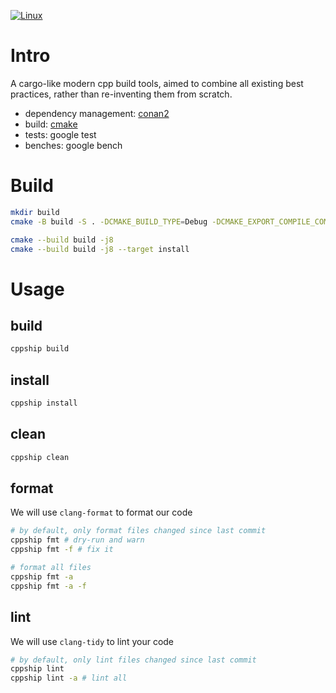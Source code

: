 [![Linux](https://github.com/qqiangwu/cppship/actions/workflows/ci-linux.yml/badge.svg?branch=main)](https://github.com/qqiangwu/cppship/actions/workflows/ci-linux.yml)

# Intro
A cargo-like modern cpp build tools, aimed to combine all existing best practices, rather than re-inventing them from scratch.

+ dependency management: [conan2](https://conan.io/)
+ build: [cmake](https://cmake.org/)
+ tests: google test
+ benches: google bench

# Build
```bash
mkdir build
cmake -B build -S . -DCMAKE_BUILD_TYPE=Debug -DCMAKE_EXPORT_COMPILE_COMMANDS=ON

cmake --build build -j8
cmake --build build -j8 --target install
```

# Usage
## build
```bash
cppship build
```

## install
```bash
cppship install
```

## clean
```bash
cppship clean
```

## format
We will use `clang-format` to format our code

```bash
# by default, only format files changed since last commit
cppship fmt # dry-run and warn
cppship fmt -f # fix it

# format all files
cppship fmt -a
cppship fmt -a -f
```

## lint
We will use `clang-tidy` to lint your code

```bash
# by default, only lint files changed since last commit
cppship lint
cppship lint -a # lint all
```